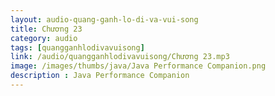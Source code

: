```yaml
---
layout: audio-quang-ganh-lo-di-va-vui-song
title: Chương 23
category: audio
tags: [quangganhlodivavuisong]
link: /audio/quangganhlodivavuisong/Chương 23.mp3 
image: /images/thumbs/java/Java Performance Companion.png
description : Java Performance Companion 
---
```












